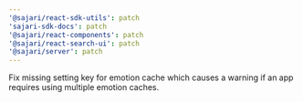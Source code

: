 ```yaml
---
'@sajari/react-sdk-utils': patch
'sajari-sdk-docs': patch
'@sajari/react-components': patch
'@sajari/react-search-ui': patch
'@sajari/server': patch
---
```


Fix missing setting key for emotion cache which causes a warning if an app requires using multiple emotion caches.
